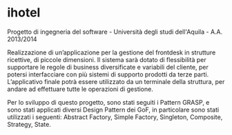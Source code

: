 ihotel
======

Progetto di ingegneria del software - Università degli studi dell'Aquila - A.A. 2013/2014

Realizzazione di un’applicazione per la gestione del frontdesk in strutture ricettive, di piccole dimensioni. Il sistema sarà dotato di flessibilità per supportare le regole di business diversificate e variabili del cliente, per potersi interfacciare con più sistemi di supporto prodotti da terze parti. L’applicativo finale potrà essere utilizzato da un terminale della struttura, per andare ad effettuare tutte le operazioni di gestione.

Per lo sviluppo di questo progetto, sono stati seguiti i Pattern GRASP, e sono stati applicati diversi Design Pattern dei GoF, in particolare sono stati utilizzati i seguenti: Abstract Factory, Simple Factory, Singleton, Composite, Strategy, State.
